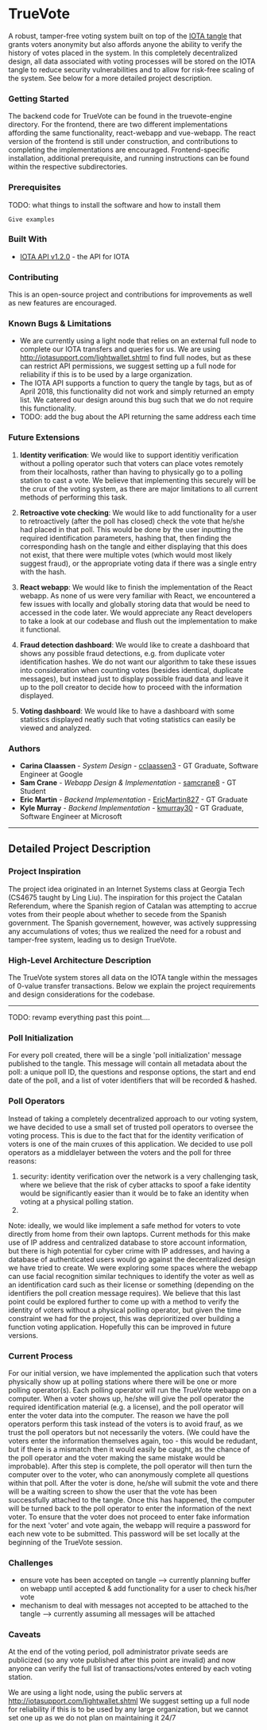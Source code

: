 # TrueVote

A robust, tamper-free voting system built on top of the [IOTA tangle](https://iota.org/) that grants voters anonymity but also affords anyone the ability to verify the history of votes placed in the system. In this completely decentralized design, all data associated with voting processes will be stored on the IOTA tangle to reduce security vulnerabilities and to allow for risk-free scaling of the system. See below for a more detailed project description.

### Getting Started

The backend code for TrueVote can be found in the truevote-engine directory. For the frontend, there are two different implementations affording the same functionality, react-webapp and vue-webapp. The react version of the frontend is still under construction, and contributions to completing the implementations are encouraged. Frontend-specific installation, additional prerequisite, and running instructions can be found within the respective subdirectories.

### Prerequisites

TODO: what things to install the software and how to install them

```
Give examples
```


### Built With

* [IOTA API v1.2.0](https://iota.readme.io/v1.2.0/reference) - the API for IOTA


### Contributing

This is an open-source project and contributions for improvements as well as new features are encouraged.


### Known Bugs & Limitations

* We are currently using a light node that relies on an external full node to complete our IOTA transfers and queries for us. We are using http://iotasupport.com/lightwallet.shtml to find full nodes, but as these can restrict API permissions, we suggest setting up a full node for reliability if this is to be used by a large organization.
* The IOTA API supports a function to query the tangle by tags, but as of April 2018, this functionality did not work and simply returned an empty list. We catered our design around this bug such that we do not require this functionality.
* TODO: add the bug about the API returning the same address each time

### Future Extensions

1. **Identity verification**: We would like to support identitiy verification without a polling operator such that voters can place votes remotely from their localhosts, rather than having to physically go to a polling station to cast a vote. We believe that implementing this securely will be the crux of the voting system, as there are major limitations to all current methods of performing this task.

2. **Retroactive vote checking**: We would like to add functionality for a user to retroactively (after the poll has closed) check the vote that he/she had placed in that poll. This would be done by the user inputting the required identification parameters, hashing that, then finding the corresponding hash on the tangle and either displaying that this does not exist, that there were multiple votes (which would most likely suggest fraud), or the appropriate voting data if there was a single entry with the hash.

3. **React webapp**: We would like to finish the implementation of the React webapp. As none of us were very familiar with React, we encountered a few issues with locally and globally storing data that would be need to accessed in the code later. We would appreciate any React developers to take a look at our codebase and flush out the implementation to make it functional.

4. **Fraud detection dashboard**: We would like to create a dashboard that shows any possible fraud detections, e.g. from duplicate voter identification hashes. We do not want our algorithm to take these issues into consideration when counting votes (besides identical, duplicate messages), but instead just to display possible fraud data and leave it up to the poll creator to decide how to proceed with the information displayed.

5. **Voting dashboard**: We would like to have a dashboard with some statistics displayed neatly such that voting statistics can easily be viewed and analyzed.


### Authors

* **Carina Claassen** - *System Design* - [cclaassen3](https://github.com/cclaassen3/) - GT Graduate, Software Engineer at Google
* **Sam Crane** - *Webapp Design & Implementation* - [samcrane8](https://github.com/samcrane8) - GT Student
* **Eric Martin** - *Backend Implementation* - [EricMartin827](https://github.com/EricMartin827) - GT Graduate
* **Kyle Murray** - *Backend Implementation* - [kmurray30](https://github.com/kmurray30) - GT Graduate, Software Engineer at Microsoft


--------------------------------------------------


## Detailed Project Description

### Project Inspiration

The project idea originated in an Internet Systems class at Georgia Tech (CS4675 taught by Ling Liu). The inspiration for this project the Catalan Referendum, where the Spanish region of Catalan was attempting to accrue votes from their people about whether to secede from the Spanish government. The Spanish governement, however, was actively suppressing any accumulations of votes; thus we realized the need for a robust and tamper-free system, leading us to design TrueVote.

### High-Level Architecture Description

The TrueVote system stores all data on the IOTA tangle within the messages of 0-value transfer transactions. Below we explain the project requirements and design considerations for the codebase.

---------------------------------------

TODO: revamp everything past this point....

### Poll Initialization

For every poll created, there will be a single 'poll initialization' message published to the tangle. This message will contain all metadata about the poll: a unique poll ID, the questions and response options, the start and end date of the poll, and a list of voter identifiers that will be recorded & hashed.

### Poll Operators

Instead of taking a completely decentralized approach to our voting system, we have decided to use a small set of trusted poll operators to oversee the voting process. This is due to the fact that for the identity verification of voters is one of the main cruxes of this application. We decided to use poll operators as a middlelayer between the voters and the poll for three reasons:
  1. security: identity verification over the network is a very challenging task, where we believe that the risk of cyber attacks to spoof a fake identity would be significantly easier than it would be to fake an identity when voting at a physical polling station.
  2. 

Note: ideally, we would like implement a safe method for voters to vote directly from home from their own laptops. Current methods for this make use of IP address and centralized database to store account information, but there is high potential for cyber crime with IP addresses, and having a database of authenticated users would go against the decentralized design we have tried to create. We were exploring some spaces where the webapp can use facial recognition similar techniques to identify the voter as well as an identification card such as their license or something (depending on the identifiers the poll creation message requires). We believe that this last point could be explored further to come up with a method to verify the identity of voters without a physical polling operator, but given the time constraint we had for the project, this was deprioritized over building a function voting application. Hopefully this can be improved in future versions.

### Current Process

For our initial version, we have implemented the application such that voters physically show up at polling stations where there will be one or more polling operator(s). Each polling operator will run the TrueVote webapp on a computer. When a voter shows up, he/she will give the poll operator the required identification material (e.g. a license), and the poll operator will enter the voter data into the computer. The reason we have the poll operators perform this task instead of the voters is to avoid frauf, as we trust the poll operators but not necessarily the voters. (We could have the voters enter the information themselves again, too - this would be redudant, but if there is a mismatch then it would easily be caught, as the chance of the poll operator and the voter making the same mistake would be improbable). After this step is complete, the poll operator will then turn the computer over to the voter, who can anonymously complete all questions within that poll. After the voter is done, he/she will submit the vote and there will be a waiting screen to show the user that the vote has been successfully attached to the tangle. Once this has happened, the computer will be turned back to the poll operator to enter the information of the next voter. To ensure that the voter does not proceed to enter fake information for the next 'voter' and vote again, the webapp will require a password for each new vote to be submitted. This password will be set locally at the beginning of the TrueVote session.


### Challenges

- ensure vote has been accepted on tangle --> currently planning buffer on webapp until accepted & add functionality for a user to check his/her vote
- mechanism to deal with messages not accepted to be attached to the tangle --> currently assuming all messages will be attached

### Caveats
At the end of the voting period, poll administrator private seeds are publicized (so any vote published after this point are invalid) and now anyone can verify the full list of transactions/votes entered by each voting station.

We are using a light node, using the public servers at http://iotasupport.com/lightwallet.shtml
We suggest setting up a full node for reliability if this is to be used by any large organization, but we cannot set one up as we do not plan on maintaining it 24/7
